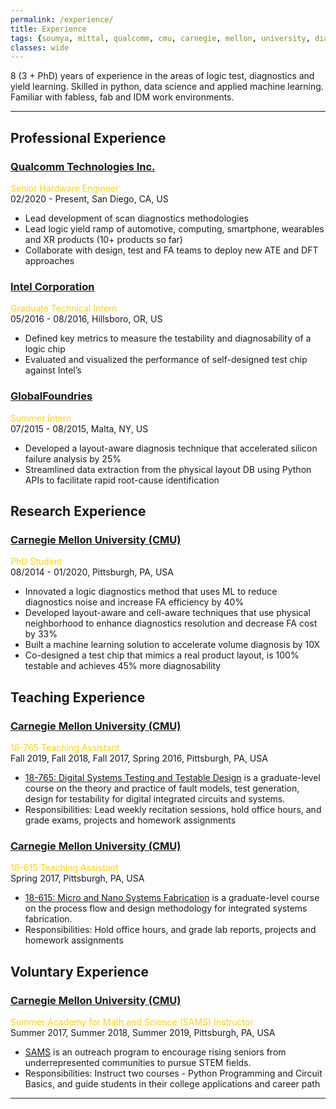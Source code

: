 ```yaml
---
permalink: /experience/
title: Experience
tags: {soumya, mittal, qualcomm, cmu, carnegie, mellon, university, diagnosis, silicon, debug, dft, atpg, yield, failure, pfa, machine learning, failure analysis, iit, graduate, phd, roorkee, intel, globalfoundries}
classes: wide
---
```


8 (3 + PhD) years of experience in the areas of logic test, diagnostics and yield learning. Skilled in python, data science and applied machine learning. Familiar with fabless, fab and IDM work environments.

---

## Professional Experience

### [Qualcomm Technologies Inc.](https://www.qualcomm.com/home)
<span style="color:#ffd300">Senior Hardware Engineer</span>\
02/2020 - Present, San Diego, CA, US
+ Lead development of scan diagnostics methodologies
+ Lead logic yield ramp of automotive, computing, smartphone, wearables and XR products (10+ products so far)
+ Collaborate with design, test and FA teams to deploy new ATE and DFT approaches

### [Intel Corporation](https://www.intel.com)
<span style="color:#ffd300">Graduate Technical Intern</span>\
05/2016 - 08/2016, Hillsboro, OR, US
+ Defined key metrics to measure the testability and diagnosability of a logic chip
+ Evaluated and visualized the performance of self-designed test chip against Intel’s


### [GlobalFoundries](https://www.globalfoundries.com/)
<span style="color:#ffd300">Summer Intern</span>\
07/2015 - 08/2015, Malta, NY, US
+ Developed a layout-aware diagnosis technique that accelerated silicon failure analysis by 25%
+ Streamlined data extraction from the physical layout DB using Python APIs to facilitate rapid root-cause identification


## Research Experience

### [Carnegie Mellon University (CMU)](https://www.cmu.edu/)
<span style="color:#ffd300">PhD Student</span>\
08/2014 - 01/2020, Pittsburgh, PA, USA
+ Innovated a logic diagnostics method that uses ML to reduce diagnostics noise and increase FA efficiency by 40%
+ Developed layout-aware and cell-aware techniques that use physical neighborhood to enhance diagnostics
resolution and decrease FA cost by 33%
+ Built a machine learning solution to accelerate volume diagnosis by 10X
+ Co-designed a test chip that mimics a real product layout, is 100% testable and achieves 45% more diagnosability


## Teaching Experience

### [Carnegie Mellon University (CMU)](https://www.cmu.edu/)
<span style="color:#ffd300">18-765 Teaching Assistant</span>\
Fall 2019, Fall 2018, Fall 2017, Spring 2016, Pittsburgh, PA, USA
+ [18-765: Digital Systems Testing and Testable Design](https://courses.ece.cmu.edu/18765) is a graduate-level course on the theory and practice of fault models, test generation, design for testability for digital integrated circuits and systems.
+ Responsibilities:  Lead weekly recitation sessions, hold office hours, and grade exams, projects and homework assignments

### [Carnegie Mellon University (CMU)](https://www.cmu.edu/)
<span style="color:#ffd300">18-615 Teaching Assistant</span>\
Spring 2017, Pittsburgh, PA, USA
+ [18-615: Micro and Nano Systems Fabrication](https://courses.ece.cmu.edu/18615) is a graduate-level course on the process flow and design methodology for integrated systems fabrication.
+ Responsibilities: Hold office hours, and grade lab reports, projects and homework assignments


## Voluntary Experience

### [Carnegie Mellon University (CMU)](https://www.cmu.edu/)
<span style="color:#ffd300">Summer Academy for Math and Science (SAMS) Instructor</span>\
Summer 2017, Summer 2018, Summer 2019, Pittsburgh, PA, USA
+ [SAMS](https://www.cmu.edu/pre-college/academic-programs/sams.html) is an outreach program to encourage rising seniors from underrepresented communities to pursue STEM fields.
+ Responsibilities: Instruct two courses - Python Programming and Circuit Basics, and guide students in their college applications and career path

---
